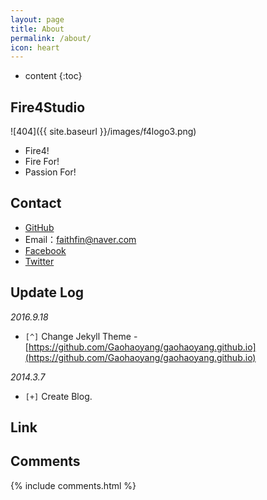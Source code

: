 ```yaml
---
layout: page
title: About
permalink: /about/
icon: heart
---
```


* content
{:toc}

## Fire4Studio

![404]({{ site.baseurl }}/images/f4logo3.png)

* Fire4!
* Fire For!
* Passion For!

## Contact

* [GitHub](https://github.com/faith20)
* Email：faithfin@naver.com
* [Facebook](https://www.facebook.com/faithfin)
* [Twitter](https://twitter.com/faithfin)

## Update Log

*2016.9.18*

* `[^]` Change Jekyll Theme - [https://github.com/Gaohaoyang/gaohaoyang.github.io](https://github.com/Gaohaoyang/gaohaoyang.github.io)

*2014.3.7*

* `[+]` Create Blog.

## Link

## Comments

{% include comments.html %}
